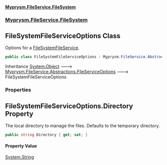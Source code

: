 #### [Myprysm.FileService.FileSystem](index.md 'index')
### [Myprysm.FileService.FileSystem](index.md#Myprysm_FileService_FileSystem 'Myprysm.FileService.FileSystem')
## FileSystemFileServiceOptions Class
Options for a [FileSystemFileService](Myprysm_FileService_FileSystem_FileSystemFileService.md 'Myprysm.FileService.FileSystem.FileSystemFileService').  
```csharp
public class FileSystemFileServiceOptions : Myprysm.FileService.Abstractions.FileServiceOptions
```

Inheritance [System.Object](https://docs.microsoft.com/en-us/dotnet/api/System.Object 'System.Object') &#129106; [Myprysm.FileService.Abstractions.FileServiceOptions](https://docs.microsoft.com/en-us/dotnet/api/Myprysm.FileService.Abstractions.FileServiceOptions 'Myprysm.FileService.Abstractions.FileServiceOptions') &#129106; FileSystemFileServiceOptions  
### Properties
<a name='Myprysm_FileService_FileSystem_FileSystemFileServiceOptions_Directory'></a>
## FileSystemFileServiceOptions.Directory Property
The local directory to manage the files. Defaults to the temporary directory.  
```csharp
public string Directory { get; set; }
```
#### Property Value
[System.String](https://docs.microsoft.com/en-us/dotnet/api/System.String 'System.String')
  
